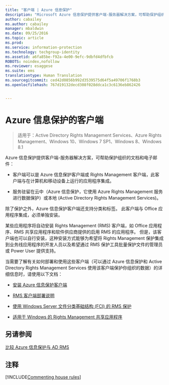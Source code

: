 ```yaml
---
title: "客户端 | Azure 信息保护"
description: "Microsoft Azure 信息保护提供客户端-服务器解决方案，可帮助保护组织的数据。 客户端（Azure 信息保护客户端或 Rights Management 客户端）与在计算机和移动设备上运行的应用程序集成。"
author: cabailey
ms.author: cabailey
manager: mbaldwin
ms.date: 09/25/2016
ms.topic: article
ms.prod: 
ms.service: information-protection
ms.technology: techgroup-identity
ms.assetid: a6fa85be-f92a-4e00-9efc-9dbfd4dfbfcb
ROBOTS: noindex,nofollow
ms.reviewer: esaggese
ms.suite: ems
translationtype: Human Translation
ms.sourcegitcommit: ced42d0856b992d3539575d64f5a49706f1768b3
ms.openlocfilehash: 767d19132decd308f028ddca1c3c6136eb862426


---
```


# <a name="the-client-side-of-azure-information-protection"></a>Azure 信息保护的客户端

>适用于：Active Directory Rights Management Services、Azure Rights Management、Windows 10、Windows 7 SP1、Windows 8、Windows 8.1

Azure 信息保护提供客户端-服务器解决方案，可帮助保护组织的文档和电子邮件：

- 客户端可以是 Azure 信息保护客户端或 Rights Management 客户端，此客户端与在计算机和移动设备上运行的应用程序集成。 

- 服务驻留在云中（Azure 信息保护，它使用 Azure Rights Management 服务进行数据保护）或本地 (Active Directory Rights Management Services)。 

除了保护之外，Azure 信息保护客户端还支持分类和标签。 此客户端与 Office 应用程序集成，必须单独安装。

某些应用程序将自动安装 Rights Management (RMS) 客户端，如 Office 应用程序、RMS 共享应用程序和软件供应商提供的启用 RMS 的应用程序。 但是，该客户端也可以自行安装，这种安装方式能够为希望将 Rights Management 保护集成到业务线应用程序的开发人员以及希望通过 RMS 保护工具批量保护文件的管理员或 Power User 提供支持。

当需要了解有关如何部署和使用这些客户端（可以通过 Azure 信息保护和 Active Directory Rights Management Services 使用该客户端保护你组织的数据）的详细信息时，请使用以下文档：

- [安装 Azure 信息保护客户端](info-protect-client.md)

- [RMS 客户端部署说明](client-deployment-notes.md)

- [使用 Windows Server 文件分类基础结构 (FCI) 的 RMS 保护](configure-fci.md)

- [适用于 Windows 的 Rights Management 共享应用程序](sharing-app-windows.md)


## <a name="see-also"></a>另请参阅
[比较 Azure 信息保护与 AD RMS](../understand-explore/compare-azure-rms-ad-rms.md)

## <a name="comments"></a>注释

[!INCLUDE[Commenting house rules](../includes/houserules.md)]


<!--HONumber=Dec16_HO2-->


